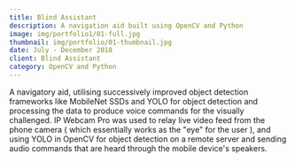 ```yaml
---
title: Blind Assistant
description: A navigation aid built using OpenCV and Python
image: img/portfolio1/01-full.jpg
thumbnail: img/portfolio/01-thumbnail.jpg
date: July - December 2018
client: Blind Assistant
category: OpenCV and Python
---
```

A navigatory aid, utilising successively improved object detection frameworks like MobileNet SSDs and YOLO for object detection and processing the data to produce voice commands for the visually challenged. IP Webcam Pro was used to relay live video feed from the phone camera ( which essentially works as the "eye" for the user ), and using YOLO in OpenCV for object detection on a remote server and sending audio commands that are heard through the mobile device's speakers.
